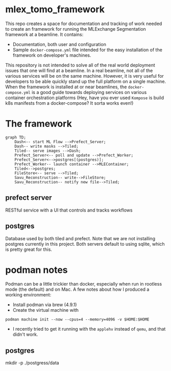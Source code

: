 # mlex_tomo_framework
This repo creates a space for documentation and tracking of work needed to create an framework for running the MLExchange Segmentation framework at a beamline. It contains:
- Documentation, both user and configuration
- Sample `docker-compose.yml` file intended for the easy installation of the framework on developer's machines.

This repository is not intended to solve all of the real world deployment issues that one will find at a beamline. In a real beamline, not all of the various services will be on the same machine. However, it is very useful for developers to be able quickly stand up the full platform on a single machine. When the framework is installed at or near beamlines, the `docker-compose.yml` is a good guide towards deploying services on various container orchestration platforms (Hey, have you ever used `Kompose` is build k8s manifests from a docker-compose? It sorta works even!)

# The framework

```mermaid
graph TD;
    Dash<-- start ML Flow -->Prefect_Server;
    Dash-- write masks -->Tiled;
    Tiled-- serve images -->Dash;
    Prefect_Server<-- poll and update -->Prefect_Worker;
    Prefect_Server<-->postgres[(postgres)];
    Prefect_Worker-- launch container -->MLEContainer;
    Tiled<-->postgres;
    FileStore<-- serve -->Tiled;
    Savu_Reconstruction-- write-->FileStore;
    Savu_Reconstruction-- notify new file-->Tiled;
```

## prefect server
RESTful service with a UI that controls and tracks workflows

## postgres
Database used by both tiled and prefect. Note that we are not installing postgres currently in this project. Both servers default to using sqlite, which is pretty great for this.

# podman notes
Podman can be a little trickier than docker, especially when run in rootless mode (the default) and on Mac. A few notes about how I produced a working environment:
- Install podman via brew (4.9.1)
- Create the virtual machine with
```
podman machine init --now --cpus=4 --memory=4096 -v $HOME:$HOME
```
- I recently tried to get it running with the `applehv` instead of `qemu`, and that didn't work.

## postgres
mkdir -p ./postgress/data
